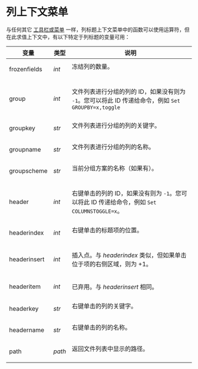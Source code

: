 # 列上下文菜单

与任何其它 [工具栏或菜单](functions/README.zh.md) 一样，列标题上下文菜单中的函数可以使用运算符，但在此求值上下文中，有以下特定于列标题的变量可用：

<table>
<thead><tr><th>
变量</th><th>
类型</th><th>
说明
</th></tr></thead><tbody><tr><td>
frozenfields</td><td>

*int*</td><td>
冻结列的数量。
</td></tr><tr><td>
group</td><td>

*int*</td><td>

文件列表进行分组的列的 ID，如果没有则为 `-1`。您可以将此 ID 传递给命令，例如 `Set GROUPBY=x,toggle`
</td></tr><tr><td>
groupkey</td><td>

*str*</td><td>
文件列表进行分组的列的关键字。
</td></tr><tr><td>
groupname</td><td>

*str*</td><td>
文件列表进行分组的列的名称。
</td></tr><tr><td>
groupscheme</td><td>

*str*</td><td>
当前分组方案的名称（如果有）。
</td></tr><tr><td>
header</td><td>

*int*</td><td>

右键单击的列的 ID，如果没有则为 `-1`。您可以将此 ID 传递给命令，例如 `Set COLUMNSTOGGLE=x`。
</td></tr><tr><td>
headerindex</td><td>

*int*</td><td>
右键单击的标题项的位置。
</td></tr><tr><td>
headerinsert</td><td>

*int*</td><td>

插入点。与 *headerindex* 类似，但如果单击位于项的右侧区域，则为 +1。
</td></tr><tr><td>
headeritem</td><td>

*int*</td><td>

已弃用。与 *headerinsert* 相同。
</td></tr><tr><td>
headerkey</td><td>

*str*</td><td>
右键单击的列的关键字。
</td></tr><tr><td>
headername</td><td>

*str*</td><td>
右键单击的列的名称。
</td></tr><tr><td>
path</td><td>

*path*</td><td>
返回文件列表中显示的路径。
</td></tr></tbody>
</table>